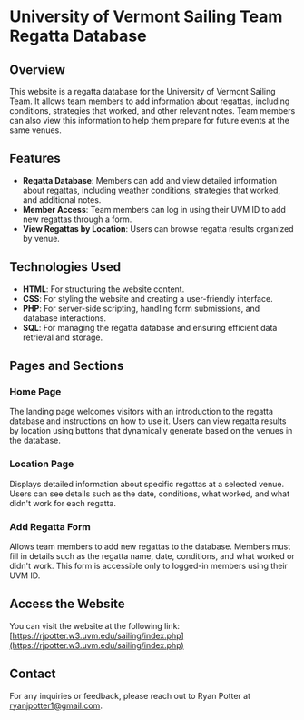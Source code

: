 # University of Vermont Sailing Team Regatta Database

## Overview

This website is a regatta database for the University of Vermont Sailing Team. It allows team members to add information about regattas, including conditions, strategies that worked, and other relevant notes. Team members can also view this information to help them prepare for future events at the same venues.

## Features

- **Regatta Database**: Members can add and view detailed information about regattas, including weather conditions, strategies that worked, and additional notes.
- **Member Access**: Team members can log in using their UVM ID to add new regattas through a form.
- **View Regattas by Location**: Users can browse regatta results organized by venue.

## Technologies Used

- **HTML**: For structuring the website content.
- **CSS**: For styling the website and creating a user-friendly interface.
- **PHP**: For server-side scripting, handling form submissions, and database interactions.
- **SQL**: For managing the regatta database and ensuring efficient data retrieval and storage.

## Pages and Sections

### Home Page

The landing page welcomes visitors with an introduction to the regatta database and instructions on how to use it. Users can view regatta results by location using buttons that dynamically generate based on the venues in the database.

### Location Page

Displays detailed information about specific regattas at a selected venue. Users can see details such as the date, conditions, what worked, and what didn't work for each regatta.

### Add Regatta Form

Allows team members to add new regattas to the database. Members must fill in details such as the regatta name, date, conditions, and what worked or didn't work. This form is accessible only to logged-in members using their UVM ID.

## Access the Website

You can visit the website at the following link:  
[https://rjpotter.w3.uvm.edu/sailing/index.php](https://rjpotter.w3.uvm.edu/sailing/index.php)

## Contact

For any inquiries or feedback, please reach out to Ryan Potter at [ryanjpotter1@gmail.com](mailto:ryanjpotter1@gmail.com).
